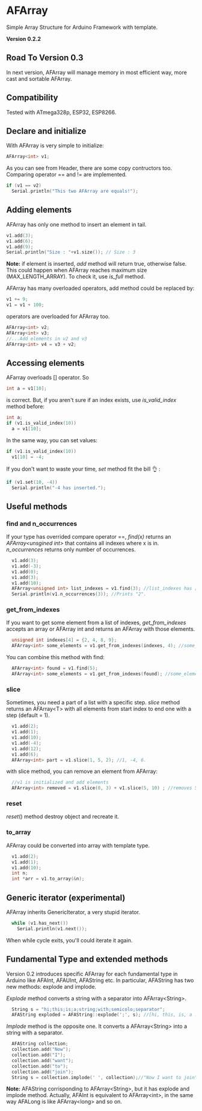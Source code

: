 # AFArray

Simple Array Structure for Arduino Framework with template.

**Version 0.2.2**

## Road To Version 0.3

In next version, AFArray will manage memory in most efficient way, more cast and sortable AFArray.

## Compatibility

Tested with ATmega328p, ESP32, ESP8266.

## Declare and initialize

With AFArray is very simple to initialize:
```C++
AFArray<int> v1;
```
As you can see from Header, there are some copy contructors too.
Comparing operator == and != are implemented.
```C++
if (v1 == v2)
  Serial.println("This two AFArray are equals!");
```

## Adding elements
AFArray has only one method to insert an element in tail.

```C++
v1.add(3);
v1.add(6);
v1.add(9);
Serial.println("Size : "+v1.size()); // Size : 3
```
**Note:** if element is inserted, _add_ method will return true, otherwise false. This could happen when AFArray reaches maximum size (MAX_LENGTH_ARRAY).
To check it, use _is_full_ method. 

AFArray has many overloaded operators, add method could be replaced by:

```C++
v1 += 9;
v1 = v1 + 100;
```
operators are overloaded for AFArray too.
```C++
AFArray<int> v2;
AFArray<int> v3;
//...Add elements in v2 and v3
AFArray<int> v4 = v3 + v2;
```
## Accessing elements

AFarray overloads [] operator. So

```C++
int a = v1[10];
```

is correct. But, if you aren't sure if an index exists, use _is_valid_index_ method before:

```C++
int a;
if (v1.is_valid_index(10))
  a = v1[10];
```

In the same way, you can set values:

```C++
if (v1.is_valid_index(10))
  v1[10] = -4;
```
If you don't want to waste your time, _set_ method fit the bill :ok_hand: :

```C++
if (v1.set(10, -4))
  Serial.println("-4 has inserted.");
```

## Useful methods

### find and n_occurrences

If your type has overrided compare operator ==, _find(x)_ returns an _AFArray&lt;unsgined int&gt;_ that contains all indexes where x is in. _n_occurrences_
returns only number of occurrences.

```C++
  v1.add(3);
  v1.add(-3);
  v1.add(0);
  v1.add(3);
  v1.add(10);
  AFArray<unsigned int> list_indexes = v1.find(3); //list_indexes has [0, 3] elements.
  Serial.println(v1.n_occurrences(3)); //Prints "2".
```

### get_from_indexes

If you want to get some element from a list of indexes, _get_from_indexes_ accepts an array or AFArray int and returns an AFArray with those elements.

```C++
  unsigned int indexes[4] = {2, 4, 8, 9};
  AFArray<int> some_elements = v1.get_from_indexes(indexes, 4); //some_elements contains only elements in positions 2,4,8,9.
```

You can combine this method with find:

```C++
  AFArray<int> found = v1.find(5);
  AFArray<int> some_elements = v1.get_from_indexes(found); //some_elements contains only elements in positions where 5 was found.
```

### slice

Sometimes, you need a part of a list with a specific step. _slice_ method returns an AFArray&lt;T&gt; with all elements from start index to end one
with a step (default = 1).


```C++
  v1.add(2);
  v1.add(1);
  v1.add(10);
  v1.add(-4);
  v1.add(12);
  v1.add(6);
  AFArray<int> part = v1.slice(1, 5, 2); //1, -4, 6.
```
with slice method, you can remove an element from AFArray:

```C++
  //v1 is initialized and add elements
  AFArray<int> removed = v1.slice(0, 3) + v1.slice(5, 10) ; //removes 5th element.
```

### reset
_reset_() method destroy object and recreate it.


### to_array

AFArray could be converted into array with template type.

```C++
  v1.add(2);
  v1.add(1);
  v1.add(10);
  int n;
  int *arr = v1.to_array(&n);
```

## Generic iterator (experimental)

AFArray inherits GenericIterator, a very stupid iterator.

```C++
  while (v1.has_next())
    Serial.println(v1.next());
```
When while cycle exits, you'll could iterate it again.

## Fundamental Type and extended methods

Version 0.2 introduces specific AFArray for each fundamental type in Arduino like AFAInt, AFAUInt, AFAString etc.
In particular, AFAString has two new methods: explode and implode.

_Explode_ method converts a string with a separator into AFArray&lt;String&gt;.

```C++
  String s = "hi;this;is;a;string;with;semicolo;separator";
  AFAString exploded = AFAString::explode(';', s); //[hi, this, is, a ...]
```

_Implode_ method is the opposite one. It converts a AFArray&lt;String&gt; into a string with a separator.

```C++
  AFAString collection;
  collection.add("Now");
  collection.add("I");
  collection.add("want");
  collection.add("to");
  collection.add("join");
  String s = collection.implode(' ', collection);//"Now I want to join"
```

**Note:** AFAString corrisponding to AFArray&lt;String&gt;, but it has explode and implode method.
Actually, AFAInt is equivalent to AFArray&lt;int&gt;, in the same way AFALong is like AFArray&lt;long&gt; and so on.
